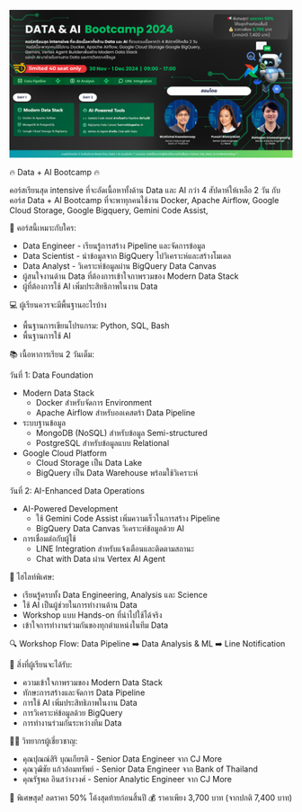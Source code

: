 <img src="../assets/poster.png"></img>

🔥 Data + AI Bootcamp 🔥

คอร์สเรียนสุด intensive ที่จะอัดเนื้อหาทั้งด้าน Data และ AI กว่า 4 สัปดาห์ให้เหลือ 2 วัน กับคอร์ส Data + AI Bootcamp ที่จะพาทุกคนใช้งาน Docker, Apache Airflow, Google Cloud Storage, Google Bigquery, Gemini Code Assist, 

🎯 คอร์สนี้เหมาะกับใคร:

- Data Engineer - เรียนรู้การสร้าง Pipeline และจัดการข้อมูล
- Data Scientist - นำข้อมูลจาก BigQuery ไปวิเคราะห์และสร้างโมเดล
- Data Analyst - วิเคราะห์ข้อมูลผ่าน BigQuery Data Canvas
- ผู้สนใจงานด้าน Data ที่ต้องการเข้าใจภาพรวมของ Modern Data Stack
- ผู้ที่ต้องการใช้ AI เพิ่มประสิทธิภาพในงาน Data

💻 ผู้เรียนควรจะมีพื้นฐานอะไรบ้าง

- พื้นฐานการเขียนโปรแกรม: Python, SQL, Bash
- พื้นฐานการใช้ AI

📚 เนื้อหาการเรียน 2 วันเต็ม:

วันที่ 1: Data Foundation

- Modern Data Stack
    - Docker สำหรับจัดการ Environment
    - Apache Airflow สำหรับออเคสตร้า Data Pipeline
- ระบบฐานข้อมูล
    - MongoDB (NoSQL) สำหรับข้อมูล Semi-structured
    - PostgreSQL สำหรับข้อมูลแบบ Relational
- Google Cloud Platform
    - Cloud Storage เป็น Data Lake
    - BigQuery เป็น Data Warehouse พร้อมใช้วิเคราะห์

วันที่ 2: AI-Enhanced Data Operations

- AI-Powered Development
    - ใช้ Gemini Code Assist เพิ่มความเร็วในการสร้าง Pipeline
    - BigQuery Data Canvas วิเคราะห์ข้อมูลด้วย AI
- การเชื่อมต่อกับผู้ใช้
    - LINE Integration สำหรับแจ้งเตือนและติดตามสถานะ
    - Chat with Data ผ่าน Vertex AI Agent
    

🌟 ไฮไลท์พิเศษ:

- เรียนรู้ครบทั้ง Data Engineering, Analysis และ Science
- ใช้ AI เป็นผู้ช่วยในการทำงานด้าน Data
- Workshop แบบ Hands-on ที่นำไปใช้ได้จริง
- เข้าใจการทำงานร่วมกันของทุกตำแหน่งในทีม Data

🔍 Workshop Flow:
Data Pipeline ➡️ Data Analysis & ML ➡️ Line Notification

📝 สิ่งที่ผู้เรียนจะได้รับ:

- ความเข้าใจภาพรวมของ Modern Data Stack
- ทักษะการสร้างและจัดการ Data Pipeline
- การใช้ AI เพิ่มประสิทธิภาพในงาน Data
- การวิเคราะห์ข้อมูลด้วย BigQuery
- การทำงานร่วมกันระหว่างทีม Data

👨‍🏫 วิทยากรผู้เชี่ยวชาญ:

- คุณปุณณ์สิริ บุณเกียรติ - Senior Data Engineer จาก CJ More
- คุณวุฒิชัย แก้วล้อมทรัพย์ - Senior Data Engineer จาก Bank of Thailand
- คุณรัฐพล อินสว่างวงศ์ - Senior Analytic Engineer จาก CJ More

📢 พิเศษสุด! ลดราคา 50% โค้งสุดท้ายก่อนสิ้นปี
💰 ราคาเพียง 3,700 บาท (จากปกติ 7,400 บาท)
